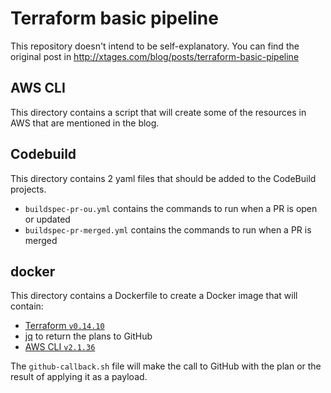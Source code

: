 # Terraform basic pipeline

This repository doesn't intend to be self-explanatory. You can find the original post in http://xtages.com/blog/posts/terraform-basic-pipeline

## AWS CLI 
This directory contains a script that will create some of the resources in AWS that are mentioned in the blog.

## Codebuild
This directory contains 2 yaml files that should be added to the CodeBuild projects.
- `buildspec-pr-ou.yml` contains the commands to run when a PR is open or updated
- `buildspec-pr-merged.yml` contains the commands to run when a PR is merged

## docker
This directory contains a Dockerfile to create a Docker image that will contain:
- [Terraform `v0.14.10`](https://github.com/hashicorp/terraform/releases/tag/v0.14.10)
- [jq](https://stedolan.github.io/jq/) to return the plans to GitHub
- [AWS CLI `v2.1.36`](https://github.com/aws/aws-cli/releases/tag/2.1.36)

The `github-callback.sh` file will make the call to GitHub with the plan or the result of applying it 
as a payload. 
